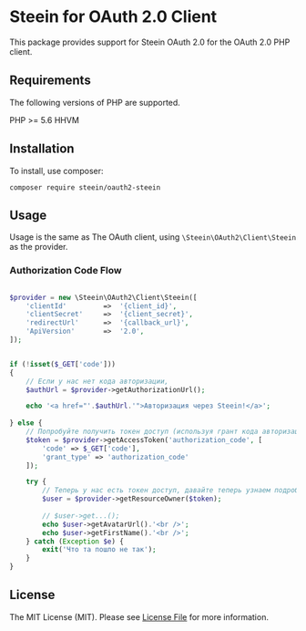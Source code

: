 # Steein for OAuth 2.0 Client

This package provides support for Steein OAuth 2.0 for the OAuth 2.0 PHP client.


## Requirements
The following versions of PHP are supported.

PHP >= 5.6 
HHVM

## Installation

To install, use composer:

```
composer require steein/oauth2-steein
```


## Usage

Usage is the same as The OAuth client, using ```\Steein\OAuth2\Client\Steein``` as the provider.


### Authorization Code Flow

```php

$provider = new \Steein\OAuth2\Client\Steein([
    'clientId'         =>  '{client_id}',
    'clientSecret'     =>  '{client_secret}',
    'redirectUrl'      =>  '{callback_url}',
    'ApiVersion'       =>  '2.0',
]);


if (!isset($_GET['code']))
{
    // Если у нас нет кода авторизации,
    $authUrl = $provider->getAuthorizationUrl();

    echo '<a href="'.$authUrl.'">Авторизация через Steein!</a>';
    
} else {
    // Попробуйте получить токен доступ (используя грант кода авторизации)
    $token = $provider->getAccessToken('authorization_code', [
        'code' => $_GET['code'],
        'grant_type' => 'authorization_code'
    ]);

    try {
        // Теперь у нас есть токен доступ, давайте теперь узнаем подробности пользователя.
        $user = $provider->getResourceOwner($token);
        
        // $user->get...();
        echo $user->getAvatarUrl().'<br />';
        echo $user->getFirstName().'<br />';
    } catch (Exception $e) {
        exit('Что та пошло не так');
    }
}

```
## License

The MIT License (MIT). Please see [License File](https://github.com/SteeinRu/oauth2-steein/blob/master/LICENSE) for more information.
